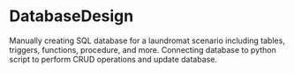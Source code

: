# DatabaseDesign
Manually creating SQL database for a laundromat scenario including tables, triggers, functions, procedure, and more. Connecting database to python script to perform CRUD operations and update database.
